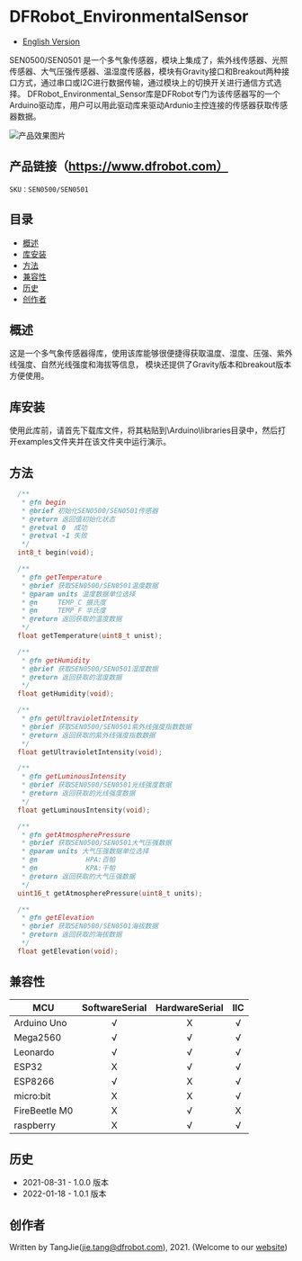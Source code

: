 DFRobot_EnvironmentalSensor
===========================

* [English Version](./README.md)

SEN0500/SEN0501 是一个多气象传感器，模块上集成了，紫外线传感器、光照传感器、大气压强传感器、温湿度传感器，模块有Gravity接口和Breakout两种接口方式，通过串口或I2C进行数据传输，通过模块上的切换开关进行通信方式选择。
DFRobot_Environmental_Sensor库是DFRobot专门为该传感器写的一个Arduino驱动库，用户可以用此驱动库来驱动Ardunio主控连接的传感器获取传感器数据。

![产品效果图片](../../resources/images/SEN0500/SEN0501.png)

## 产品链接（https://www.dfrobot.com）

    SKU：SEN0500/SEN0501
  
## 目录

  * [概述](#概述)
  * [库安装](#库安装)
  * [方法](#方法)
  * [兼容性](#兼容性)
  * [历史](#历史)
  * [创作者](#创作者)

## 概述

这是一个多气象传感器得库，使用该库能够很便捷得获取温度、湿度、压强、紫外线强度、自然光线强度和海拔等信息，
模块还提供了Gravity版本和breakout版本方便使用。

## 库安装

使用此库前，请首先下载库文件，将其粘贴到\Arduino\libraries目录中，然后打开examples文件夹并在该文件夹中运行演示。

## 方法

```C++
  /**
   * @fn begin
   * @brief 初始化SEN0500/SEN0501传感器
   * @return 返回值初始化状态
   * @retval 0  成功
   * @retval -1 失败
   */
  int8_t begin(void);

  /**
   * @fn getTemperature
   * @brief 获取SEN0500/SEN0501温度数据
   * @param units 温度数据单位选择
   * @n     TEMP_C 摄氏度
   * @n     TEMP_F 华氏度 
   * @return 返回获取的温度数据
   */
  float getTemperature(uint8_t unist);

  /**
   * @fn getHumidity
   * @brief 获取SEN0500/SEN0501湿度数据 
   * @return 返回获取的湿度数据
   */
  float getHumidity(void);

  /**
   * @fn getUltravioletIntensity
   * @brief 获取SEN0500/SEN0501紫外线强度指数数据 
   * @return 返回获取的紫外线强度指数数据
   */
  float getUltravioletIntensity(void);

  /**
   * @fn getLuminousIntensity
   * @brief 获取SEN0500/SEN0501光线强度数据 
   * @return 返回获取的光线强度数据
   */
  float getLuminousIntensity(void);

  /**
   * @fn getAtmospherePressure
   * @brief 获取SEN0500/SEN0501大气压强数据 
   * @param units 大气压强数据单位选择
   * @n            HPA:百帕
   * @n            KPA:千帕
   * @return 返回获取的大气压强数据
   */
  uint16_t getAtmospherePressure(uint8_t units);

  /**
   * @fn getElevation
   * @brief 获取SEN0500/SEN0501海拔数据 
   * @return 返回获取的海拔数据
   */
  float getElevation(void);
```


## 兼容性

MCU                | SoftwareSerial | HardwareSerial |      IIC      |
------------------ | :----------: | :----------: | :----------: | 
Arduino Uno        |      √       |      X       |      √       |
Mega2560           |      √       |      √       |      √       |
Leonardo           |      √       |      √       |      √       |
ESP32              |      X       |      √       |      √       |
ESP8266            |      √       |      X       |      √       |
micro:bit          |      X       |      X       |      √       |
FireBeetle M0      |      X       |      √       |      X        |
raspberry          |      X       |      √       |      √       |

## 历史
- 2021-08-31 - 1.0.0 版本
- 2022-01-18 - 1.0.1 版本

## 创作者

Written by TangJie(jie.tang@dfrobot.com), 2021. (Welcome to our [website](https://www.dfrobot.com/))